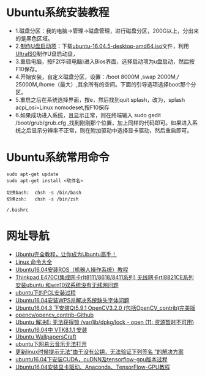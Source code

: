 # Ubuntu系统安装教程
- 1.磁盘分区：我的电脑->管理->磁盘管理，进行磁盘分区，200G以上，分出来的是黑色区域。
- 2.[制作U盘启动项](https://blog.csdn.net/yaoyut/article/details/78003061)：下载[ubuntu-16.04.5-desktop-amd64.iso](https://blog.51cto.com/13669226/2145171)文件，利用[UltraISO](https://www.baidu.com/link?url=CgjOghuhQnzMD7pHeymjaGmvXzI4dW5OOgNebyTk-jXmOh4HJUDb6ohHt7HP4Q_pv7iqLD9mDv7IiTAho0anF_&wd=&eqid=ce6f84f400000b3d000000065d01febd)制作U盘启动盘，
- 3.重启电脑，按F2(华硕电脑)进入Bios界面，选择启动项为u盘启动，然后按F10保存。
- 4.开始安装，自定义磁盘分区，设置：/boot 8000M ,swap 2000M,/ 25000M,/home（最大）,其余所有的空间。下面的引导选项选择boot那个分区。
- 5.重启之后在系统选择界面，按e，然后找到quit splash，改为，splash acpi_osi=Linux nomodeset,按F10保存
- 6.如果成功进入系统，且显示正常，则在终端输入 sudo gedit /boot/grub/grub.cfg  ,找到刚刚那个位置，加上同样的代码即可。如果进入系统之后显示分辨率不正常，则在附加驱动中选择显卡驱动，然后重启即可。



# Ubuntu系统常用命令
```shell
sudo apt-get update
sudo apt-get install <软件名>

切换bash:  chsh -s /bin/bash
切换zsh:   chsh -s /bin/zsh

/.bashrc
```
# 网址导航
- [Ubuntu完全教程，让你成为Ubuntu高手！](https://blog.csdn.net/qq_19998189/article/details/78566486)
- [Linux 命令大全](https://www.runoob.com/linux/linux-command-manual.html)
- [Ubuntu16.04安装ROS（机器人操作系统）教程](https://blog.csdn.net/m0_38087936/article/details/81484889)
- [Thinkpad E470C(集成网卡rlt8111/8618/8411系列) 无线网卡rtl8821CE系列 安装ubuntu 和win10双系统没有无线网问题](https://blog.csdn.net/fljhm/article/details/79281655)
- [ubuntu下的PCL安装过程](https://blog.csdn.net/mush_room/article/details/78339578)
- [Ubuntu16.04安装WPS并解决系统缺失字体问题](https://blog.csdn.net/u012177641/article/details/78547351)
- [Ubuntu16.04.3 下安装Qt5.9.1 OpenCV3.2.0 (包括OpenCV_contrib)完美版](https://blog.csdn.net/Chang_Shuang/article/details/78239660)
- [opencv/opencv_contrib-Github](https://github.com/opencv/opencv_contrib/releases)
- [Ubuntu 解决E: 无法获得锁 /var/lib/dpkg/lock - open (11: 资源暂时不可用)](https://blog.csdn.net/demonliuhui/article/details/77488296)
- [Ubuntu16.04中 VTK8.1.1 安装](https://blog.csdn.net/dell5200/article/details/81142951?utm_source=blogxgwz8)
- [Ubuntu WallpapersCraft](https://wallpaperscraft.com/tag/ubuntu/1920x1080)
- [ubuntu下网易云音乐无法打开](https://blog.csdn.net/Handoking/article/details/81026651)
- [更新linux时候提示无法“由于没有公钥，无法验证下列签名 ”的解决方案](https://blog.csdn.net/loovejava/article/details/21837935)
- [ubuntu16.04下安装CUDA，cuDNN及tensorflow-gpu版本过程](https://blog.csdn.net/u014595019/article/details/53732015)
- [Ubuntu16.04安装显卡驱动、Anaconda、TensorFlow-GPU教程](https://www.jianshu.com/p/38f4a1944242)

